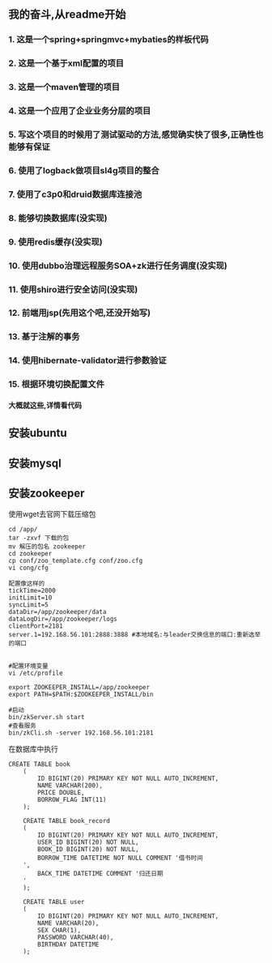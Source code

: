## 我的奋斗,从readme开始
###  1.  这是一个spring+springmvc+mybaties的样板代码
###  2.  这是一个基于xml配置的项目
###  3.  这是一个maven管理的项目
###  4.  这是一个应用了企业业务分层的项目
###  5.  写这个项目的时候用了测试驱动的方法,感觉确实快了很多,正确性也能够有保证
###  6.  使用了logback做项目sl4g项目的整合
### 7. 使用了c3p0和druid数据库连接池
### 8. 能够切换数据库(没实现)
### 9. 使用redis缓存(没实现)
### 10. 使用dubbo治理远程服务SOA+zk进行任务调度(没实现)
### 11. 使用shiro进行安全访问(没实现)
### 12. 前端用jsp(先用这个吧,还没开始写)
### 13. 基于注解的事务
### 14. 使用hibernate-validator进行参数验证
### 15. 根据环境切换配置文件

#### 大概就这些,详情看代码
 
 
 ## 安装ubuntu
 ## 安装mysql
 ## 安装zookeeper
 使用wget去官网下载压缩包
 ```
 cd /app/
 tar -zxvf 下载的包
 mv 解压的包名 zookeeper
 cd zookeeper
 cp conf/zoo_template.cfg conf/zoo.cfg
 vi cong/cfg 

配置像这样的 
tickTime=2000
initLimit=10
syncLimit=5
dataDir=/app/zookeeper/data
dataLogDir=/app/zookeeper/logs
clientPort=2181
server.1=192.168.56.101:2888:3888 #本地域名:与leader交换信息的端口:重新选举的端口


#配置环境变量
vi /etc/profile

export ZOOKEEPER_INSTALL=/app/zookeeper
export PATH=$PATH:$ZOOKEEPER_INSTALL/bin

#启动
bin/zkServer.sh start
#查看服务
bin/zkCli.sh -server 192.168.56.101:2181
 ```
 
 
 在数据库中执行
 ```
 CREATE TABLE book
     (
         ID BIGINT(20) PRIMARY KEY NOT NULL AUTO_INCREMENT,
         NAME VARCHAR(200),
         PRICE DOUBLE,
         BORROW_FLAG INT(11)
     );
     
     CREATE TABLE book_record
     (
         ID BIGINT(20) PRIMARY KEY NOT NULL AUTO_INCREMENT,
         USER_ID BIGINT(20) NOT NULL,
         BOOK_ID BIGINT(20) NOT NULL,
         BORROW_TIME DATETIME NOT NULL COMMENT '借书时间
     ',
         BACK_TIME DATETIME COMMENT '归还日期
     '
     );
     
     CREATE TABLE user
     (
         ID BIGINT(20) PRIMARY KEY NOT NULL AUTO_INCREMENT,
         NAME VARCHAR(20),
         SEX CHAR(1),
         PASSWORD VARCHAR(40),
         BIRTHDAY DATETIME
     );
 ```
 
 
 
